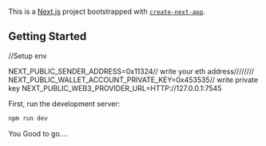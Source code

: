 This is a [Next.js](https://nextjs.org/) project bootstrapped with [`create-next-app`](https://github.com/vercel/next.js/tree/canary/packages/create-next-app).

## Getting Started

//Setup env 

NEXT_PUBLIC_SENDER_ADDRESS=0x11324// write your eth address//////// 
NEXT_PUBLIC_WALLET_ACCOUNT_PRIVATE_KEY=0x453535// write private key 
NEXT_PUBLIC_WEB3_PROVIDER_URL=HTTP://127.0.0.1:7545


First, run the development server:

```bash
npm run dev
```

You Good to go....
